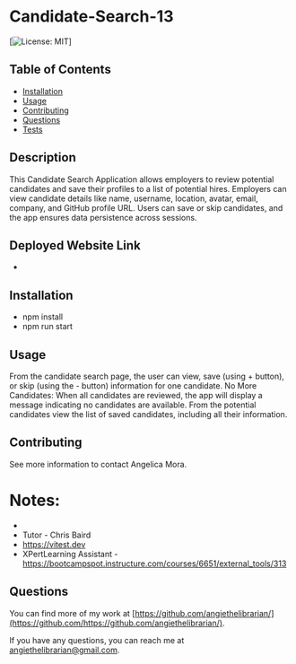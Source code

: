 # Candidate-Search-13

[![License: MIT](https://img.shields.io/badge/License-MIT-yellow.svg)]

## Table of Contents

- [Installation](#installation)
- [Usage](#usage)
- [Contributing](#contributing)
- [Questions](#questions)
- [Tests](#tests)

## Description

This Candidate Search Application allows employers to review potential candidates and save their profiles to a list of potential hires. Employers can view candidate details like name, username, location, avatar, email, company, and GitHub profile URL. Users can save or skip candidates, and the app ensures data persistence across sessions.

## Deployed Website Link

- 

## Installation

- npm install
- npm run start

## Usage

From the candidate search page, the user can view, save (using + button), or skip (using the - button) information for one candidate.
No More Candidates: When all candidates are reviewed, the app will display a message indicating no candidates are available.
From the potential candidates view the list of saved candidates, including all their information.

## Contributing

See more information to contact Angelica Mora.

# Notes: 
- 
- Tutor - Chris Baird
- https://vitest.dev
- XPertLearning Assistant - https://bootcampspot.instructure.com/courses/6651/external_tools/313


## Questions

You can find more of my work at [https://github.com/angiethelibrarian/](https://github.com/https://github.com/angiethelibrarian/).

If you have any questions, you can reach me at [angiethelibrarian@gmail.com](mailto:angiethelibrarian@gmail.com).